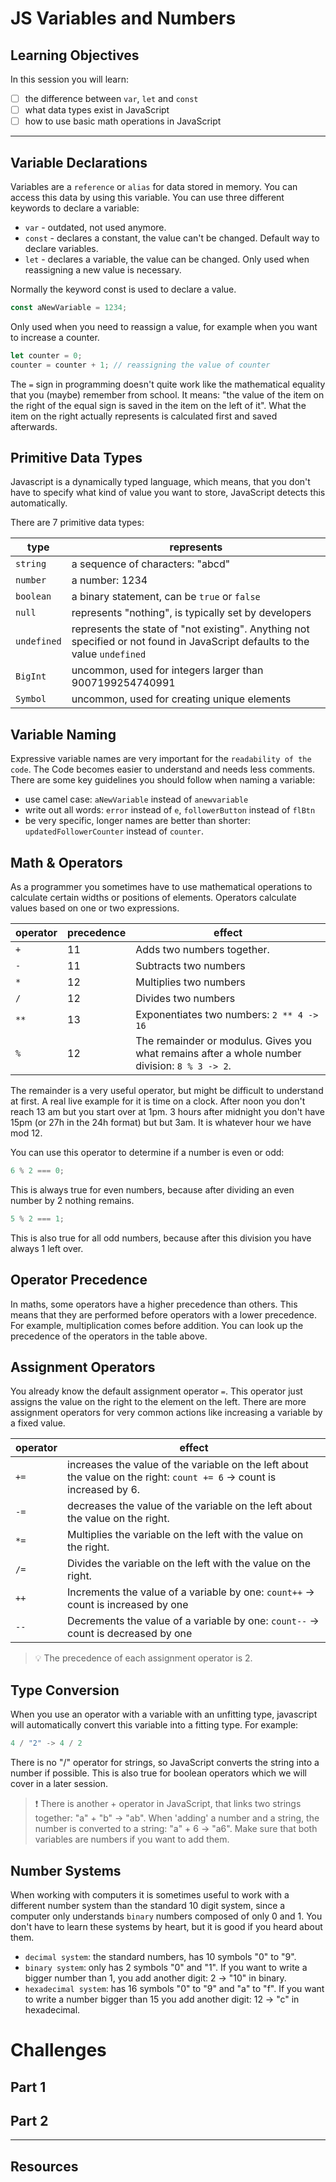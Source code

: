 # JS Variables and Numbers

## Learning Objectives

In this session you will learn:

- [ ] the difference between `var`, `let` and `const`
- [ ] what data types exist in JavaScript
- [ ] how to use basic math operations in JavaScript

---

## Variable Declarations

Variables are a `reference` or `alias` for data stored in memory. You can access this data by using
this variable. You can use three different keywords to declare a variable:

- `var` - outdated, not used anymore.
- `const` - declares a constant, the value can't be changed. Default way to declare variables.
- `let` - declares a variable, the value can be changed. Only used when reassigning a new value is
  necessary.

Normally the keyword const is used to declare a value.

```js
const aNewVariable = 1234;
```

Only used when you need to reassign a value, for example when you want to increase a counter.

```js
let counter = 0;
counter = counter + 1; // reassigning the value of counter
```

The `=` sign in programming doesn't quite work like the mathematical equality that you (maybe)
remember from school. It means: "the value of the item on the right of the equal sign is saved in
the item on the left of it". What the item on the right actually represents is calculated first and
saved afterwards.

## Primitive Data Types

Javascript is a dynamically typed language, which means, that you don't have to specify what kind of
value you want to store, JavaScript detects this automatically.

There are 7 primitive data types:

| type        | represents                                                                                                                  |
| ----------- | --------------------------------------------------------------------------------------------------------------------------- |
| `string`    | a sequence of characters: "abcd"                                                                                            |
| `number`    | a number: 1234                                                                                                              |
| `boolean`   | a binary statement, can be `true` or `false`                                                                                |
| `null`      | represents "nothing", is typically set by developers                                                                        |
| `undefined` | represents the state of "not existing". Anything not specified or not found in JavaScript defaults to the value `undefined` |
| `BigInt`    | uncommon, used for integers larger than 9007199254740991                                                                    |
| `Symbol`    | uncommon, used for creating unique elements                                                                                 |

## Variable Naming

Expressive variable names are very important for the `readability of the code`. The Code becomes
easier to understand and needs less comments. There are some key guidelines you should follow when
naming a variable:

- use camel case: `aNewVariable` instead of `anewvariable`
- write out all words: `error` instead of `e`, `followerButton` instead of `flBtn`
- be very specific, longer names are better than shorter: `updatedFollowerCounter` instead of
  `counter`.

## Math & Operators

As a programmer you sometimes have to use mathematical operations to calculate certain widths or
positions of elements. Operators calculate values based on one or two expressions.

| operator | precedence | effect                                                                                        |
| -------- | ---------- | --------------------------------------------------------------------------------------------- |
| `+`      | 11         | Adds two numbers together.                                                                    |
| `-`      | 11         | Subtracts two numbers                                                                         |
| `*`      | 12         | Multiplies two numbers                                                                        |
| `/`      | 12         | Divides two numbers                                                                           |
| `**`     | 13         | Exponentiates two numbers: `2 ** 4 -> 16`                                                     |
| `%`      | 12         | The remainder or modulus. Gives you what remains after a whole number division: `8 % 3 -> 2`. |

The remainder is a very useful operator, but might be difficult to understand at first. A real live
example for it is time on a clock. After noon you don't reach 13 am but you start over at 1pm. 3
hours after midnight you don't have 15pm (or 27h in the 24h format) but but 3am. It is whatever hour
we have mod 12.

You can use this operator to determine if a number is even or odd:

```js
6 % 2 === 0;
```

This is always true for even numbers, because after dividing an even number by 2 nothing remains.

```js
5 % 2 === 1;
```

This is also true for all odd numbers, because after this division you have always 1 left over.

## Operator Precedence

In maths, some operators have a higher precedence than others. This means that they are performed
before operators with a lower precedence. For example, multiplication comes before addition. You can
look up the precedence of the operators in the table above.

## Assignment Operators

You already know the default assignment operator `=`. This operator just assigns the value on the
right to the element on the left. There are more assignment operators for very common actions like
increasing a variable by a fixed value.

| operator | effect                                                                                                                 |
| -------- | ---------------------------------------------------------------------------------------------------------------------- |
| `+=`     | increases the value of the variable on the left about the value on the right: `count += 6` -> count is increased by 6. |
| `-=`     | decreases the value of the variable on the left about the value on the right.                                          |
| `*=`     | Multiplies the variable on the left with the value on the right.                                                       |
| `/=`     | Divides the variable on the left with the value on the right.                                                          |
| `++`     | Increments the value of a variable by one: `count++` -> count is increased by one                                      |
| `--`     | Decrements the value of a variable by one: `count--` -> count is decreased by one                                      |

> 💡 The precedence of each assignment operator is 2.

## Type Conversion

When you use an operator with a variable with an unfitting type, javascript will automatically
convert this variable into a fitting type. For example:

```js
4 / "2" -> 4 / 2
```

There is no "/" operator for strings, so JavaScript converts the string into a number if possible.
This is also true for boolean operators which we will cover in a later session.

> ❗️ There is another + operator in JavaScript, that links two strings together: "a" + "b" -> "ab".
> When 'adding' a number and a string, the number is converted to a string: "a" + 6 -> "a6". Make
> sure that both variables are numbers if you want to add them.

## Number Systems

When working with computers it is sometimes useful to work with a different number system than the
standard 10 digit system, since a computer only understands `binary` numbers composed of only 0
and 1. You don't have to learn these systems by heart, but it is good if you heard about them.

- `decimal system`: the standard numbers, has 10 symbols "0" to "9".
- `binary system`: only has 2 symbols "0" and "1". If you want to write a bigger number than 1, you
  add another digit: 2 -> "10" in binary.
- `hexadecimal system`: has 16 symbols "0" to "9" and "a" to "f". If you want to write a number
  bigger than 15 you add another digit: 12 -> "c" in hexadecimal.

# Challenges

## Part 1

## Part 2

---

## Resources
